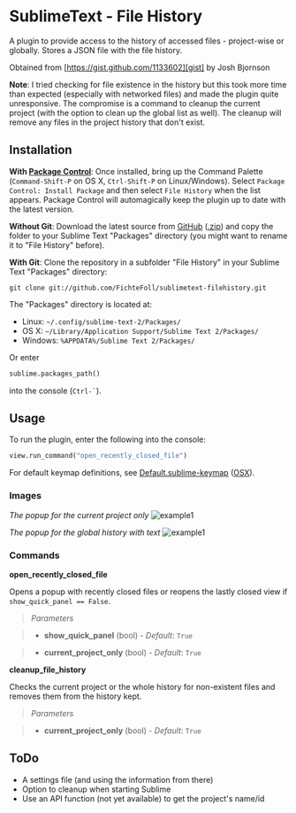 # SublimeText - File History #

A plugin to provide access to the history of accessed files - project-wise or globally. Stores a JSON file with the file history.

Obtained from [https://gist.github.com/1133602][gist] by Josh Bjornson


**Note**: I tried checking for file existence in the history but this took more time than expected (especially with networked files) and made the plugin quite unresponsive. The compromise is a command to cleanup the current project (with the option to clean up the global list as well). The cleanup will remove any files in the project history that don't exist.

## Installation ##

**With [Package Control][pck-ctrl]**: Once installed, bring up the Command Palette (`Command-Shift-P` on OS X, `Ctrl-Shift-P` on Linux/Windows). Select `Package Control: Install Package` and then select `File History` when the list appears. Package Control will automagically keep the plugin up to date with the latest version.

**Without Git**: Download the latest source from [GitHub][github] ([.zip][zipball]) and copy the folder to your Sublime Text "Packages" directory (you might want to rename it to "File History" before).

**With Git**: Clone the repository in a subfolder "File History" in your Sublime Text "Packages" directory:

    git clone git://github.com/FichteFoll/sublimetext-filehistory.git


The "Packages" directory is located at:

* Linux: `~/.config/sublime-text-2/Packages/`
* OS X: `~/Library/Application Support/Sublime Text 2/Packages/`
* Windows: `%APPDATA%/Sublime Text 2/Packages/`

Or enter
```python
sublime.packages_path()
```
into the console (`` Ctrl-` ``).


## Usage ##

To run the plugin, enter the following into the console:
```python
view.run_command("open_recently_closed_file")
```

For default keymap definitions, see [Default.sublime-keymap][keymap] ([OSX][keymap-osx]).

### Images ###

*The popup for the current project only*
![example1][img1]

*The popup for the global history with text*
![example1][img2]

### Commands ###

**open_recently_closed_file**

Opens a popup with recently closed files or reopens the lastly closed view if `show_quick_panel == False`.

>	*Parameters*

>	- **show_quick_panel** (bool) - *Default*: `True`

>	- **current_project_only** (bool) - *Default*: `True`

**cleanup_file_history**

Checks the current project or the whole history for non-existent files and removes them from the history kept.

>	*Parameters*

>	- **current_project_only** (bool) - *Default*: `True`


## ToDo ##

- A settings file (and using the information from there)
- Option to cleanup when starting Sublime
- Use an API function (not yet available) to get the project's name/id


[gist]: https://gist.github.com/1133602
[github]: https://github.com/FichteFoll/sublimetext-filehistory "Github.com: FichteFoll/sublime-filhistory"
[zipball]: https://github.com/FichteFoll/sublimetext-filehistory/zipball/master
[pck-ctrl]: http://wbond.net/sublime_packages/package_control "Sublime Package Control by wbond"

[keymap]: https://github.com/FichteFoll/sublimetext-filehistory/blob/master/Default.sublime-keymap "Default.sublime-keymap"
[keymap-osx]: https://github.com/FichteFoll/sublimetext-filehistory/blob/master/Default%20%28OSX%29.sublime-keymap "Default (OSX).sublime-keymap"

[img1]: http://i.imgur.com/6eB4c.png
[img2]: http://i.imgur.com/MzCQH.png